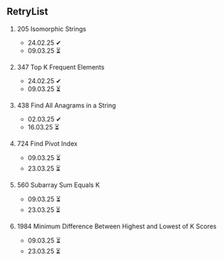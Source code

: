 ## RetryList

1. 205 Isomorphic Strings
    - 24.02.25 ✔
    - 09.03.25 ⏳

2. 347 Top K Frequent Elements
    - 24.02.25 ✔
    - 09.03.25 ⏳

3. 438 Find All Anagrams in a String
    - 02.03.25 ✔
    - 16.03.25 ⏳

4. 724 Find Pivot Index
    - 09.03.25 ⏳
    - 23.03.25 ⏳

5. 560 Subarray Sum Equals K
    - 09.03.25 ⏳
    - 23.03.25 ⏳

6. 1984 Minimum Difference Between Highest and Lowest of K Scores
    - 09.03.25 ⏳
    - 23.03.25 ⏳